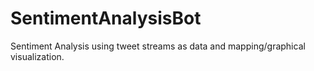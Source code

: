 # SentimentAnalysisBot
Sentiment Analysis using tweet streams as data and mapping/graphical visualization.
